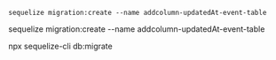 `sequelize migration:create --name addcolumn-updatedAt-event-table`




sequelize migration:create --name addcolumn-updatedAt-event-table

npx sequelize-cli db:migrate